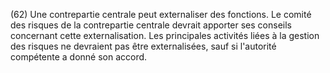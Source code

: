 (62) Une contrepartie centrale peut externaliser des fonctions. Le comité des risques de la contrepartie centrale devrait apporter ses conseils concernant cette externalisation. Les principales activités liées à la gestion des risques ne devraient pas être externalisées, sauf si l'autorité compétente a donné son accord.